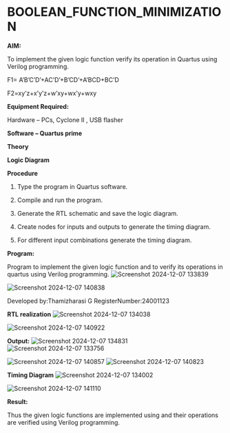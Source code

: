 # BOOLEAN_FUNCTION_MINIMIZATION

**AIM:**

To implement the given logic function verify its operation in Quartus using Verilog programming.

F1= A’B’C’D’+AC’D’+B’CD’+A’BCD+BC’D 

F2=xy’z+x’y’z+w’xy+wx’y+wxy

**Equipment Required:**

Hardware – PCs, Cyclone II , USB flasher

**Software – Quartus prime**

**Theory**

**Logic Diagram**

**Procedure**

1.	Type the program in Quartus software.

2.	Compile and run the program.

3.	Generate the RTL schematic and save the logic diagram.

4.	Create nodes for inputs and outputs to generate the timing diagram.

5.	For different input combinations generate the timing diagram.


**Program:**

 Program to implement the given logic function and to verify its operations in quartus using Verilog programming. 
![Screenshot 2024-12-07 133839](https://github.com/user-attachments/assets/3c5c8122-18b1-4004-baed-fee9d238202a)

![Screenshot 2024-12-07 140838](https://github.com/user-attachments/assets/81f7c91c-92fc-4f9d-8f68-4828ebedf242)

Developed by:Thamizharasi G
RegisterNumber:24001123



**RTL realization**
![Screenshot 2024-12-07 134038](https://github.com/user-attachments/assets/2b42d90b-f820-46a1-8ea9-02fa4f419a0d)

![Screenshot 2024-12-07 140922](https://github.com/user-attachments/assets/01b08a39-3483-4e63-a976-314f5e6ed57e)

**Output:**
![Screenshot 2024-12-07 134831](https://github.com/user-attachments/assets/db370fba-9a0e-44b0-8636-8379bb95f923)
![Screenshot 2024-12-07 133756](https://github.com/user-attachments/assets/06b51b3c-825f-44d7-894e-9001d238ec26)

![Screenshot 2024-12-07 140857](https://github.com/user-attachments/assets/0720dad1-e7f6-42ed-92e3-bdfbb00a59e9)
![Screenshot 2024-12-07 140823](https://github.com/user-attachments/assets/706ce295-6182-4777-8db8-34b54f3533e1)


**Timing Diagram**
![Screenshot 2024-12-07 134002](https://github.com/user-attachments/assets/0f2db532-fd76-4a0b-a574-5ed6b366493d)

![Screenshot 2024-12-07 141110](https://github.com/user-attachments/assets/e222941e-1ee7-4470-9219-0dacf462d8b2)

**Result:**

Thus the given logic functions are implemented using and their operations are verified using Verilog programming.

